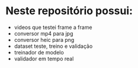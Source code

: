 # Neste repositório possui:
* videos que testei frame a frame
* conversor mp4 para jpg
* conversor heic para png
* dataset teste, treino e validação
* treinador de modelo
* validador em tempo real
